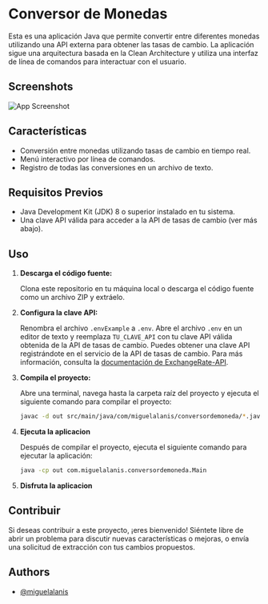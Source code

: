 # Conversor de Monedas

Esta es una aplicación Java que permite convertir entre diferentes monedas utilizando una API externa para obtener las tasas de cambio. La aplicación sigue una arquitectura basada en la Clean Architecture y utiliza una interfaz de línea de comandos para interactuar con el usuario.

## Screenshots

![App Screenshot](https://archive.org/download/captura-de-pantalla-2024-05-22-174344/Captura%20de%20pantalla%202024-05-22%20174344.png)


## Características

- Conversión entre monedas utilizando tasas de cambio en tiempo real.
- Menú interactivo por línea de comandos.
- Registro de todas las conversiones en un archivo de texto.
## Requisitos Previos
- Java Development Kit (JDK) 8 o superior instalado en tu sistema.
- Una clave API válida para acceder a la API de tasas de cambio (ver más abajo).

## Uso
1. **Descarga el código fuente:**

   Clona este repositorio en tu máquina local o descarga el código fuente como un archivo ZIP y extráelo.

2. **Configura la clave API:**

   Renombra el archivo `.envExample` a `.env`. Abre el archivo `.env` en un editor de texto y reemplaza `TU_CLAVE_API` con tu clave API válida obtenida de la API de tasas de cambio. Puedes obtener una clave API registrándote en el servicio de la API de tasas de cambio. Para más información, consulta la [documentación de ExchangeRate-API](https://www.exchangerate-api.com/docs/overview).

3. **Compila el proyecto:**

   Abre una terminal, navega hasta la carpeta raíz del proyecto y ejecuta el siguiente comando para compilar el proyecto:

   ```bash
   javac -d out src/main/java/com/miguelalanis/conversordemoneda/*.java

4. **Ejecuta la aplicacion**

   Después de compilar el proyecto, ejecuta el siguiente comando para ejecutar la aplicación:

     ```bash
     java -cp out com.miguelalanis.conversordemoneda.Main
     
5. **Disfruta la aplicacion**




## Contribuir

Si deseas contribuir a este proyecto, ¡eres bienvenido! Siéntete libre de abrir un problema para discutir nuevas características o mejoras, o envía una solicitud de extracción con tus cambios propuestos.
## Authors

- [@miguelalanis](https://www.github.com/miguelalanis)

